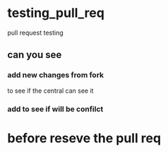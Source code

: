 # testing_pull_req
pull request testing 

## can you see


### add new changes from fork
to see if the central can see it

### add to see if will be confilct

# before reseve the pull req
